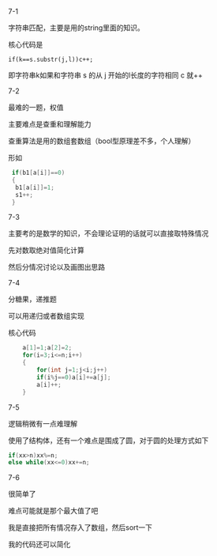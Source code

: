 7-1

字符串匹配，主要是用的string里面的知识。

核心代码是

`if(k==s.substr(j,l))c++;`

即字符串k如果和字符串 s 的从 j 开始的l长度的字符相同 c 就++



7-2

最难的一题，权值

主要难点是查重和理解能力

查重算法是用的数组套数组（bool型原理差不多，个人理解）

形如

```c++
 if(b1[a[i]]==0)
 {
  b1[a[i]]=1;
  s1++;
 }
```



7-3

主要考的是数学的知识，不会理论证明的话就可以直接取特殊情况

先对数取绝对值简化计算

然后分情况讨论以及画图出思路



7-4

分糖果，递推题

可以用递归或者数组实现

核心代码

```c++
	a[1]=1;a[2]=2;
    for(i=3;i<=n;i++)
    {
        for(int j=1;j<i;j++)
        if(i%j==0)a[i]+=a[j];
        a[i]++;
    }
```



7-5

逻辑稍微有一点难理解

使用了结构体，还有一个难点是围成了圆，对于圆的处理方式如下

```c++
if(xx>n)xx%=n;
else while(xx<=0)xx+=n;
```



7-6

很简单了

难点可能就是那个最大值了吧

我是直接把所有情况存入了数组，然后sort一下

我的代码还可以简化









